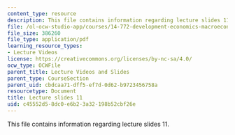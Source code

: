 ```yaml
---
content_type: resource
description: This file contains information regarding lecture slides 11.
file: /ol-ocw-studio-app/courses/14-772-development-economics-macroeconomics-spring-2013/c45552d58dc0e6b23a32198b52cbf26e_MIT14_772S13_lecture11.pdf
file_size: 386260
file_type: application/pdf
learning_resource_types:
- Lecture Videos
license: https://creativecommons.org/licenses/by-nc-sa/4.0/
ocw_type: OCWFile
parent_title: Lecture Videos and Slides
parent_type: CourseSection
parent_uid: cbdcaa71-dff5-ef7d-0d62-b9723456758a
resourcetype: Document
title: Lecture slides 11
uid: c45552d5-8dc0-e6b2-3a32-198b52cbf26e
---
```

This file contains information regarding lecture slides 11.